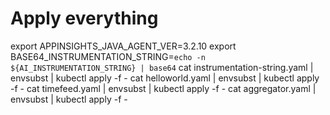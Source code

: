 # Apply everything

export APPINSIGHTS_JAVA_AGENT_VER=3.2.10
export BASE64_INSTRUMENTATION_STRING=`echo -n ${AI_INSTRUMENTATION_STRING} | base64`
cat instrumentation-string.yaml | envsubst | kubectl apply -f -
cat helloworld.yaml | envsubst | kubectl apply -f -
cat timefeed.yaml | envsubst | kubectl apply -f -
cat aggregator.yaml | envsubst | kubectl apply -f -